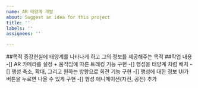 ```yaml
---
name: AR 태양계 개발
about: Suggest an idea for this project
title: ''
labels: ''
assignees: ''

---
```


##목적
증강현실에 태양계를 나타나게 하고 그의 정보를 제공해주는 목적
##작업 내용
-[] AR 카메라를 설정 + 움직임에 따른 트래킹 기능 구현
-[] 행성을 태양계 처럼 배치
-[] 행성 축소, 확대, 그리고 원하는 방향으로 회전 기능 구현
-[] 행성에 대한 정보 UI가 버튼을 누르면 나올 수 있게 구현
-[] 행성 애니메이션(자전, 공전) 추가
